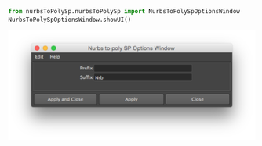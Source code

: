 ```python
from nurbsToPolySp.nurbsToPolySp import NurbsToPolySpOptionsWindow
NurbsToPolySpOptionsWindow.showUI()
```

![NurbsToPolySpOptionsWindow](images/NurbsToPolySpOptionsWindow.png)
